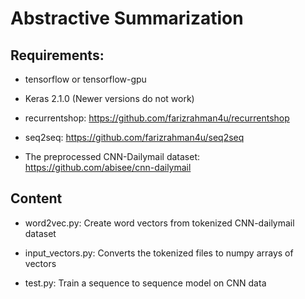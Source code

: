 # Abstractive Summarization

## Requirements:
+ tensorflow or tensorflow-gpu

+ Keras 2.1.0 (Newer versions do not work)

+ recurrentshop: https://github.com/farizrahman4u/recurrentshop

+ seq2seq: https://github.com/farizrahman4u/seq2seq

+ The preprocessed CNN-Dailymail dataset: https://github.com/abisee/cnn-dailymail

## Content

+ word2vec.py: Create word vectors from tokenized CNN-dailymail dataset

+ input_vectors.py: Converts the tokenized files to numpy arrays of vectors

+ test.py: Train a sequence to sequence model on CNN data

